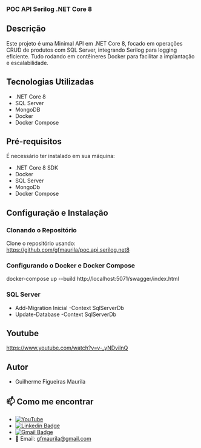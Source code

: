 ### POC API Serilog .NET Core 8

## Descrição
Este projeto é uma Minimal API em .NET Core 8, focado em operações CRUD de produtos com SQL Server, integrando Serilog para logging eficiente. Tudo rodando em contêineres Docker para facilitar a implantação e escalabilidade.

## Tecnologias Utilizadas
- .NET Core 8
- SQL Server
- MongoDB
- Docker
- Docker Compose

## Pré-requisitos
É necessário ter instalado em sua máquina:
- .NET Core 8 SDK
- Docker
- SQL Server
- MongoDb
- Docker Compose

## Configuração e Instalação

### Clonando o Repositório
Clone o repositório usando: https://github.com/gfmaurila/poc.api.serilog.net8

### Configurando o Docker e Docker Compose
docker-compose up --build
http://localhost:5071/swagger/index.html

### SQL Server
- Add-Migration Inicial -Context SqlServerDb
- Update-Database -Context SqlServerDb

## Youtube
https://www.youtube.com/watch?v=v-_yNDviInQ

## Autor

- Guilherme Figueiras Maurila

## 📫 Como me encontrar
- [![YouTube](https://img.shields.io/badge/YouTube-FF0000?style=for-the-badge&logo=youtube&logoColor=white)](https://www.youtube.com/channel/UCjy19AugQHIhyE0Nv558jcQ)
- [![Linkedin Badge](https://img.shields.io/badge/-Guilherme_Figueiras_Maurila-blue?style=flat-square&logo=Linkedin&logoColor=white&link=https://www.linkedin.com/in/guilherme-maurila)](https://www.linkedin.com/in/guilherme-maurila)
- [![Gmail Badge](https://img.shields.io/badge/-gfmaurila@gmail.com-c14438?style=flat-square&logo=Gmail&logoColor=white&link=mailto:gfmaurila@gmail.com)](mailto:gfmaurila@gmail.com)
- 📧 Email: gfmaurila@gmail.com
